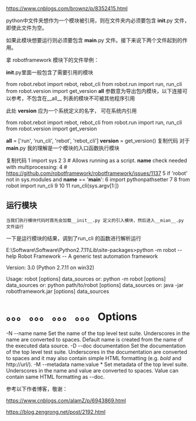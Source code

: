 

https://www.cnblogs.com/brownz/p/8352415.html


python中文件夹想作为一个模块被引用，则在文件夹内必须要包含 __init__.py 文件，即使此文件为空。

如果此模块想要运行则必须要包含 __main__.py 文件。接下来说下两个文件起到的作用。

拿 robotframework 模块下的文件举例：

__init__.py里面一般包含了需要引用的模块

from robot.rebot import rebot, rebot_cli
from robot.run import run, run_cli
from robot.version import get_version
__all__ 参数意为导出包内模块，以下连接可以参考，不包含在__all__ 列表的模块不可被其他程序引用

此处 __version__ 应为一个系统定义的名字， 可在系统内引用

from robot.rebot import rebot, rebot_cli
from robot.run import run, run_cli
from robot.version import get_version


__all__ = ['run', 'run_cli', 'rebot', 'rebot_cli']
__version__ = get_version()
复制代码
 对于 __main__.py 我的理解是一个模块的入口函数执行模块

复制代码
 1 import sys
 2 
 3 # Allows running as a script. __name__ check needed with multiprocessing:
 4 # https://github.com/robotframework/robotframework/issues/1137
 5 if 'robot' not in sys.modules and __name__ == '__main__':
 6     import pythonpathsetter
 7 
 8 from robot import run_cli
 9 
10 
11 run_cli(sys.argv[1:])

## 运行模块

`当我们执行模块代码时首先会加载__init__.py 定义的引入模块，然后进入__mian__.py 文件运行`

一下是运行模块的结果，调到了run_cli 的函数进行解析运行

E:\Software\Software\Python2.7.11\Lib\site-packages>python -m robot --help
Robot Framework -- A generic test automation framework

Version:  3.0 (Python 2.7.11 on win32)

Usage:  robot [options] data_sources
   or:  python -m robot [options] data_sources
   or:  python path/to/robot [options] data_sources
   or:  java -jar robotframework.jar [options] data_sources

。。。 。。。 。。。 。。。
Options
=======

 -N --name name           Set the name of the top level test suite. Underscores
                          in the name are converted to spaces. Default name is
                          created from the name of the executed data source.
 -D --doc documentation   Set the documentation of the top level test suite.
                          Underscores in the documentation are converted to
                          spaces and it may also contain simple HTML formatting
                          (e.g. *bold* and http://url/).
 -M --metadata name:value *  Set metadata of the top level suite. Underscores
                          in the name and value are converted to spaces. Value
                          can contain same HTML formatting as --doc.



 参考以下作者博客，敬谢：

https://www.cnblogs.com/alamZ/p/6943869.html

https://blog.zengrong.net/post/2192.html